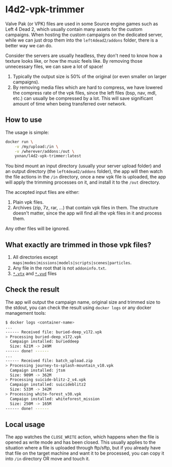 # l4d2-vpk-trimmer

Valve Pak (or VPK) files are used in some Source engine games such as Left 4 Dead 2,
which usually contain many assets for the custom campaigns.
When hosting the custom campaigns on the dedicated server, while we can just drop them
into the `left4dead2/addons` folder, there is a better way we can do.

Consider the servers are usually headless, they don't need to know how a texture looks like,
or how the music feels like. By removing those unnecessary files, we can save a lot of space!

1. Typically the output size is 50% of the original (or even smaller on larger campaigns).
2. By removing media files which are hard to compress, we have lowered the compress rate of the vpk files,
since the left files (bsp, nav, mdl, etc.) can usually be compressed by a lot. This will save significant
amount of time when being transferred over network.

## How to use

The usage is simple: 

```bash
docker run \
    -v /my/upload:/in \
    -v /wherever/addons:/out \
    yxnan/l4d2-vpk-trimmer:latest
```

You bind mount an input directory (usually your server upload folder)
and an output directory (the `left4dead2/addons` folder), the app will then watch
the file actions in the `/in` directory, once a new vpk file is uploaded, 
the app will apply the trimming processes on it, and install it to the `/out` directory.

The accepted input files are either:

1. Plain vpk files.
2. Archives (zip, 7z, rar, ...) that contain vpk files in them.
The structure doesn't matter, since the app will find all the vpk files in it
and process them.

Any other files will be ignored.

## What exactly are trimmed in those vpk files?

1. All directories except `maps|modes|missions|models|scripts|scenes|particles`.
2. Any file in the root that is not `addoninfo.txt`.
3. [`*.vtx`](https://developer.valvesoftware.com/wiki/VTX) and [`*.vvd`](https://developer.valvesoftware.com/wiki/VVD) files

## Check the result

The app will output the campaign name, original size and trimmed size to the stdout,
you can check the result using `docker logs` or any docker management tools:

```bash
$ docker logs <container-name>
...
------ Received file: buried-deep_v172.vpk
> Processing buried-deep_v172.vpk
  Campaign installed: burieddeep
  Size: 621M -> 249M
------ done! ------
...
------ Received file: batch_upload.zip
> Processing journey-to-splash-mountain_v10.vpk
  Campaign installed: jtsm
  Size: 909M -> 362M
> Processing suicide-blitz-2_v4.vpk
  Campaign installed: suicideblitz2
  Size: 533M -> 342M
> Processing white-forest_v30.vpk
  Campaign installed: whiteforest_mission
  Size: 250M -> 165M
------ done! ------
```

## Local usage

The app watches the `CLOSE_WRITE` action, which happens when the file is opened as write mode
and has been closed. This usually applies to the situation where a file is uploaded through
ftp/sftp, but if you already have that file on the target machine and want it to be processed,
you can copy it into `/in` directory OR move and touch it.
